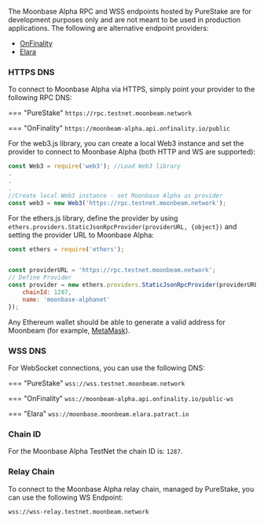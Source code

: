 The Moonbase Alpha RPC and WSS endpoints hosted by PureStake are for development purposes only and are not meant to be used in production applications. The following are alternative endpoint providers:

- [OnFinality](https://onfinality.io/)
- [Elara](https://elara.patract.io/)


### HTTPS DNS

To connect to Moonbase Alpha via HTTPS, simply point your provider to the following RPC DNS:

=== "PureStake"
    ```
    https://rpc.testnet.moonbeam.network
    ```

=== "OnFinality"
    ```
    https://moonbeam-alpha.api.onfinality.io/public
    ```

For the web3.js library, you can create a local Web3 instance and set the provider to connect to Moonbase Alpha (both HTTP and WS are supported):

```js
const Web3 = require('web3'); //Load Web3 library
.
.
.
//Create local Web3 instance - set Moonbase Alpha as provider
const web3 = new Web3('https://rpc.testnet.moonbeam.network'); 
```
For the ethers.js library, define the provider by using `ethers.providers.StaticJsonRpcProvider(providerURL, {object})` and setting the provider URL to Moonbase Alpha:

```js
const ethers = require('ethers');


const providerURL = 'https://rpc.testnet.moonbeam.network';
// Define Provider
const provider = new ethers.providers.StaticJsonRpcProvider(providerURL, {
    chainId: 1287,
    name: 'moonbase-alphanet'
});
```

Any Ethereum wallet should be able to generate a valid address for Moonbeam (for example, [MetaMask](https://metamask.io/)).

### WSS DNS

For WebSocket connections, you can use the following DNS:

=== "PureStake"
    ```
    wss://wss.testnet.moonbeam.network
    ```

=== "OnFinality"
    ```
    wss://moonbeam-alpha.api.onfinality.io/public-ws
    ```

=== "Elara"
    ```
    wss://moonbase.moonbeam.elara.patract.io
    ```

### Chain ID

For the Moonbase Alpha TestNet the chain ID is: `1287`.

### Relay Chain

To connect to the Moonbase Alpha relay chain, managed by PureStake, you can use the following WS Endpoint:

```
wss://wss-relay.testnet.moonbeam.network
```